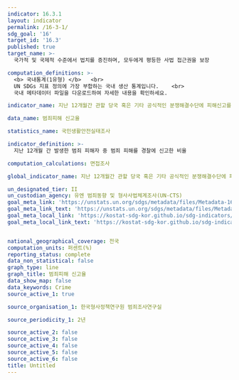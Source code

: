 ```yaml
---
indicator: 16.3.1
layout: indicator
permalink: /16-3-1/
sdg_goal: '16'
target_id: '16.3'
published: true
target_name: >-
  국가적 및 국제적 수준에서 법치를 증진하며, 모두에게 평등한 사법 접근권을 보장

computation_definitions: >-
  <b> 국내통계(1유형) </b>   <br>
  UN SDGs 지표 정의에 가장 부합하는 국내 생산 통계입니다.    <br>
  국내 메타데이터 파일을 다운로드하여 자세한 내용을 확인하세요.

indicator_name: 지난 12개월간 관할 당국 혹은 기타 공식적인 분쟁해결수단에 피해신고를 한 폭력범죄피해자 비율

data_name: 범죄피해 신고율

statistics_name: 국민생활안전실태조사

indicator_definition: >-
  지난 12개월 간 발생한 범죄 피해자 중 범죄 피해를 경찰에 신고한 비율

computation_calculations: 면접조사

global_indicator_name: 지난 12개월간 관할 당국 혹은 기타 공식적인 분쟁해결수단에 피해신고를 한 폭력범죄피해자 비율

un_designated_tier: II
un_custodian_agency: 유엔 범죄동향 및 형사사법체계조사(UN-CTS)
goal_meta_link: 'https://unstats.un.org/sdgs/metadata/files/Metadata-16-03-01.pdf'
goal_meta_link_text: 'https://unstats.un.org/sdgs/metadata/files/Metadata-16-03-01.pdf'
goal_meta_local_link: 'https://kostat-sdg-kor.github.io/sdg-indicators/public/data/Metadata-16-03-01_KOR.pdf'
goal_meta_local_link_text: 'https://kostat-sdg-kor.github.io/sdg-indicators/public/data/Metadata-16-03-01_KOR.pdf'


national_geographical_coverage: 전국
computation_units: 퍼센트(%)
reporting_status: complete
data_non_statistical: false
graph_type: line
graph_title: 범죄피해 신고율
data_show_map: false
data_keywords: Crime
source_active_1: true

source_organisation_1: 한국형사정책연구원 범죄조사연구실

source_periodicity_1: 2년

source_active_2: false
source_active_3: false
source_active_4: false
source_active_5: false
source_active_6: false
title: Untitled
---
```


